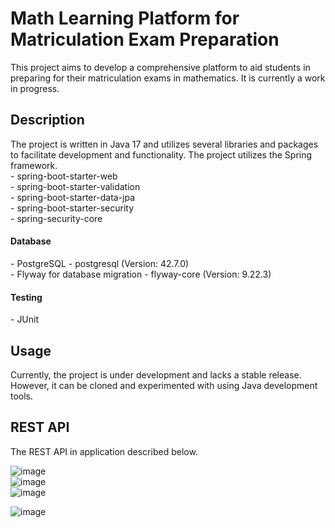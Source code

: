 <h1>Math Learning Platform for Matriculation Exam Preparation</h1>

This project aims to develop a comprehensive platform to aid students in preparing for their matriculation exams in mathematics.
It is currently a work in progress.

<h2>Description</h2>
The project is written in Java 17 and utilizes several libraries and packages to facilitate development and functionality. The project utilizes the Spring framework.<br>
- spring-boot-starter-web <br>
- spring-boot-starter-validation <br>
- spring-boot-starter-data-jpa <br>
- spring-boot-starter-security <br>
- spring-security-core <br>

<h4>Database</h4>
- PostgreSQL - postgresql (Version: 42.7.0)<br>
- Flyway for database migration - flyway-core (Version: 9.22.3)

<h4>Testing</h4>
- JUnit

<h2>Usage</h2>
Currently, the project is under development and lacks a stable release. However, it can be cloned and experimented with using Java development tools.

<h2>REST API </h2>
The REST API in application described below.<br>

![image](https://github.com/nikolawierzbowska/ElProjectGrande/assets/128071406/99bd9df6-e41a-41fd-8bdc-74568c80bd8b) <br>
![image](https://github.com/nikolawierzbowska/ElProjectGrande/assets/128071406/2fc4c7e9-6173-42c2-85cd-09887ce4b6bb) <br>
![image](https://github.com/nikolawierzbowska/ElProjectGrande/assets/128071406/d8d45017-93a4-40a0-8839-6e0b558f4595) <br>

![image](https://github.com/nikolawierzbowska/ElProjectGrande/assets/128071406/c4a434d4-349b-418f-a3ba-e8fb74d3c9f5)


